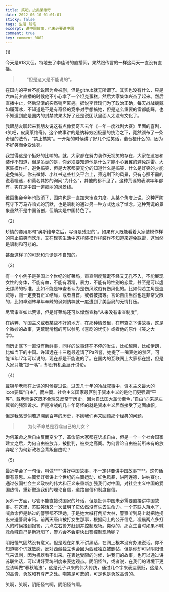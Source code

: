 ```yaml
---
title: 笑吧，皮奥莱维奇
date: 2022-06-10 01:01:01
sticky: false
tags: 生活 随笔
excerpt: 讲中国故事，也未必要讲中国
comment: true
key: comment_0002
---
```


(1)

今天是618大促。特地去了李佳琦的直播间，果然跟传言的一样这两天一直没有直播。

>&emsp;&emsp;“但是这又是不能说的”。

在国内的平台不能说因为会被删，但是github就无所谓了。其实也没有什么，只是六四前夕直播的时候他不小心拿了一个坦克蛋糕，然后大家集体兴奋了起来。然后直播中止，然后渐渐的突然销声匿迹。据说李佳琦们为了政治正确，每天战战兢兢如履薄冰，不知道是不是有奇怪的竞争对手想搞她，但是这么重要的雷都能踩，也不知道到底是国内的封禁效果太好了还是说团队里面人太没有文化了。
	
​我跟朋友聊起来我朋友说这有点像爱奇艺去年《一年一度戏剧大赛》里面的喜剧，《笑吧，皮奥莱维奇》，这个故事讲的是纳粹穷凶极恶的统治之下，竟然颁布了一条奇怪的法令，“禁止搞笑”。一开始的时候讲了好几个烂笑话，谐音梗什么的，因为不好笑而免受处罚。

我觉得这是个挺好的比喻的。就，大家都在努力装作无视笑的存在，大家在遗忘和装作不知道，但是吊诡的是，你必须要知道他是什么才能小心翼翼的避免踩雷。大家装模作样，避免搞笑，但是大家都要充分的知道什么是搞笑，什么是好笑的才能避免搞笑。你去微博、小红书这些社交平台上，筛选剩下的风景，只有心照不需的说着哑谜，和莫名其妙的询问“为什么”，其他的都不见了。这种荒诞的表演年年都有，实在是中国一道靓丽的风景线。

维园集会今年也取消了，国内也是一直加大审查力度。从某个角度上说，这种严防死守下万马齐喑式的沉默，也是讽刺的通过另一种方式达成了悼念。这种荒诞的景象虽然不是中国首创，但确实是中国特色了。

（2）

矫情的套用那句“奥斯维辛之后，写诗是残忍的”。如果有人既能看着大家装模作样的禁止搞笑而欢乐，又在现实生活中这样装模作样装作不知道来避免踩雷，这当然是讽刺和可悲的。

甚至这样子的可悲和荒诞是不自知的。

（3）

有一个小例子是美国上个世纪的好莱坞，审查制度荒诞不经又无孔不入，不能展现女性的身体，不能有血，不能有酒精，暴力，不能有跨性别的恋爱，甚至是可以虚无缥缈的标准，比如不能是审查者认为是伤风败俗有伤风化的。比如倘若主角是盗贼等，则一定要有正义结局，或者自首，或者被捕等。言论自由当然也是非常受限的，比如卓别林早年辛辣的讽刺纳粹就一度遭到了美当局的无情打压。

尽管审查如此荒谬，但是好莱坞还可以悍然宣称“从来没有审查制度”。

在纳粹、军国主义或者某些不好的地方，在那种情景里，在审查之下讲故事，这是个微妙的故事，更荒诞滑稽的可以参见《喜剧的忧伤》或者他的原作《笑之大学》。

而历史底下一直没有新鲜事，同样的故事还在不停的发生，比如越南，比如伊朗，比如当下的中国。许知远在十三邀最近请了PaPi酱，她提了一嘴表达的禁区，可能16年17年可以说的，现在都是不能说的了。在国内的互联网上大家都在提，但是大家只能“提一嘴”，却没有机会展开讨论。

（4）

戴锦华老师在上课的时候提过说，过去几十年的冷战叙事中，资本主义最大的icon要属“自由”，而左翼、社会主义国家最区别于资本主义的是他们更强调“平等”。戴老师讲这既不合理又反常于历史，因为自法国大革命至今，”自由“向来是左翼者的强烈诉求。但是冷战的几十年奇怪的就是资本主义居然接受了这面旗帜。

但是我感觉倘若追溯到百年的历史，不妨我们再来回顾那个经典的问题，

>&emsp;&emsp; 为何革命总是吞噬自己的儿女？

为何革命之后自由反而变少了，革命前大家都在诉求自由，但是一个一个社会国家建立之后，为何自由被放弃，被批判，被束之高阁。为何言论自由被前所未有的放弃呢？为何新政权会背叛自由呢？

（5）

最近学会了一句话，叫做***“讲好中国故事，不一定非要讲中国故事”***。这句话很有意思。左翼爱好者讲上个世纪的左翼运动、红色风暴，讲阿连德，讲纳赛尔，通过彼国社会主义政权的伟大和正义来重新加强我们对中国，对社会主义中国的爱国热情，重新塑造我们的理论自信，道路自信和制度自信。

另外一方面，尽管不能直接说国家的坏话，但是批评中国未必需要直接讲中国故事。在这里，苏联笑话又一次证明了它依然没有失去生命力。一个苏联人落水了，喊救命但是路过的警察都不理她，于是她大喊打倒斯大林，警察听到马上就把她捞出来送警局审讯。前两天唐山被打女生那事，根据网上的公开信息，凌晨两点多打人的时候接到报警，六点左右警方赶到并控制现场。类似的，那女生当时如果不喊救命喊自己是新冠阳了，警方会不会更快出警控制现场呢？

阴阳怪气固然没有意义。但是现在如果不讲黑话，在网上根本没有办法说话。你不知道哪个词就敏感，反对西藏独立也会因为西藏独立被删帖，但是你却可以阴阳怪气来讽刺，因为机器看不出来。在表达受限的时候，讲我们的故事，也可以通过讲苏联笑话，可以讲好莱坞制度来表达观点。阴阳怪气，或者说，在我们的语境下更应该叫做“春秋笔法”，这是孔子以来的伟大传统，通过几个字来表达褒贬，这是人的高贵、勇敢和有尊严之处。嘲笑是可悲的，可是也是勇敢高贵的。

笑啊，笑啊，阴阳怪气啊，阴阳怪气啊。

